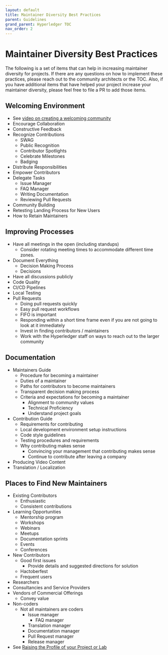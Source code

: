 ```yaml
---
layout: default
title: Maintainer Diversity Best Practices
parent: Guidelines
grand_parent: Hyperledger TOC
nav_order: 2
---
```

# Maintainer Diversity Best Practices

The following is a set of items that can help in increasing maintainer diversity for projects. If there are any questions on how to implement these practices, please reach out to the community architects or the TOC. Also, if you have additional items that have helped your project increase your maintainer diversity, please feel free to file a PR to add those items.

## Welcoming Environment

- See [video on creating a welcoming community](https://www.youtube.com/watch?v=lHOINFlb9JA)
- Encourage Collaboration
- Constructive Feedback
- Recognize Contributions
    - SWAG
    - Public Recognition
    - Contributor Spotlights
    - Celebrate Milestones
    - Badging
- Distribute Responsibilities
- Empower Contributors
- Delegate Tasks
    - Issue Manager
    - FAQ Manager
    - Writing Documentation
    - Reviewing Pull Requests
- Community Building
- Retesting Landing Process for New Users
- How to Retain Maintainers

## Improving Processes

- Have all meetings in the open (including standups)
    - Consider rotating meeting times to accommodate different time zones.
- Document Everything
    - Decision Making Process
    - Decisions
- Have all discussions publicly
- Code Quality
- CI/CD Pipelines
- Local Testing
- Pull Requests
    -  Doing pull requests quickly
    -  Easy pull request workflows
    -  FIFO is important
    -  Responding within a short time frame even if you are not going to look at it immediately
    -  Invest in finding contributors / maintainers
    -  Work with the Hyperledger staff on ways to reach out to the larger community

## Documentation

- Maintainers Guide
    - Procedure for becoming a maintainer
    - Duties of a maintainer
    - Paths for contributors to become maintainers
    - Transparent decision making process
    - Criteria and expectations for becoming a maintainer
	    - Alignment to community values
	    - Technical Proficiency
	    - Understand project goals
- Contribution Guide
    - Requirements for contributing
    - Local development environment setup instructions
    - Code style guidelines
    - Testing procedures and requirements
    - Why contributing makes sense
	    - Convincing your management that contributing makes sense
	    - Continue to contribute after leaving a company
- Producing Video Content
- Translation / Localization

## Places to Find New Maintainers

- Existing Contributors
    - Enthusiastic
    - Consistent contributions
- Learning Opportunities
    - Mentorship program
    - Workshops
    - Webinars
    - Meetups
    - Documentation sprints
    - Events
    - Conferences
- New Contributors
    - Good first issues
	    - Provide details and suggested directions for solution
    - Hactoberfest
    - Frequent users
- Researchers
- Consultancies and Service Providers
- Vendors of Commercial Offerings
    - Convey value
- Non-coders
    - Not all maintainers are coders
	    - Issue manager
            - FAQ manager
	    - Translation manager
	    - Documentation manager
	    - Pull Request manager
	    - Release manager
- See [Raising the Profile of your Project or Lab](https://docs.google.com/presentation/d/13nji_R-op77ERT-AV3-CbOOZwAOjtvq33RRGnjpL3Gc/edit)
